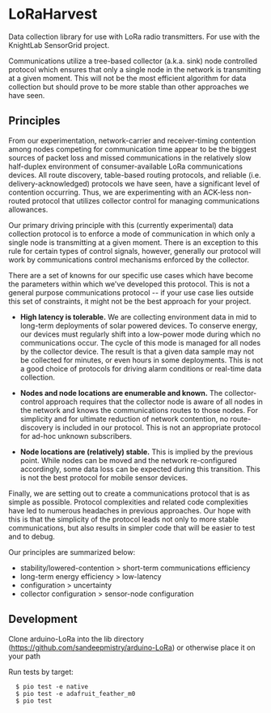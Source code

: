 # LoRaHarvest

Data collection library for use  with LoRa radio transmitters. For use with
the KnightLab SensorGrid project.

Communications utilize a tree-based collector (a.k.a. sink) node controlled
protocol which ensures that only a single node in the network is transmiting at
a given moment. This will not be the most efficient algorithm for data
collection but should prove to be more stable than other approaches we have seen.

## Principles

From our experimentation, network-carrier and receiver-timing contention among
nodes competing for communication time appear to be the biggest sources of
packet loss and missed communications in the relatively slow half-duplex
environment of consumer-available LoRa communications devices. All route
discovery, table-based routing protocols, and reliable (i.e. delivery-acknowledged)
protocols we have seen, have a significant level of contention occurring. Thus,
we are experimenting with an ACK-less non-routed protocol that utilizes
collector control for managing communications allowances.

Our primary driving principle with this (currently experimental) data
collection protocol is to enforce a mode of communication in which only a
single node is transmitting at a given moment. There is an exception to this
rule for certain types of control signals, however, generally our protocol will
work by communications control mechanisms enforced by the collector.

There are a set of knowns for our specific use cases which have become the
parameters within which we've developed this protocol. This is not a general
purpose communications protocol -- if your use case lies outside this set of
constraints, it might not be the best approach for your project.

 * **High latency is tolerable.** We are collecting environment data in mid to
   long-term deployments of solar powered devices. To conserve energy, our
   devices must regularly shift into a low-power mode during which no
   communications occur. The cycle of this mode is managed for all nodes by
   the collector device. The result is that a given data sample may not be
   collected for minutes, or even hours in some deployments. This is not a
   good choice of protocols for driving alarm conditions or real-time data
   collection.

 * **Nodes and node locations are enumerable and known.** The collector-control
   approach requires that the collector node is aware of all nodes in the
   network and knows the communications routes to those nodes. For simplicity
   and for ultimate reduction of network contention, no route-discovery is
   included in our protocol. This is not an appropriate protocol for ad-hoc
   unknown subscribers.

 * **Node locations are (relatively) stable.** This is implied by the previous
   point. While nodes can be moved and the network re-configured accordingly,
   some data loss can be expected during this transition. This is not the
   best protocol for mobile sensor devices.

Finally, we are setting out to create a communications protocol that is as
simple as possible. Protocol complexities and related code complexities have
led to numerous headaches in previous approaches. Our hope with this is that the
simplicity of the protocol leads not only to more stable communications, but
also results in simpler code that will be easier to test and to debug.

Our principles are summarized below:

 * stability/lowered-contention > short-term communications efficiency
 * long-term energy efficiency > low-latency
 * configuration > uncertainty
 * collector configuration > sensor-node configuration


## Development

Clone arduino-LoRa into the lib directory (https://github.com/sandeepmistry/arduino-LoRa)
   or otherwise place it on your path

Run tests by target:

```
  $ pio test -e native
  $ pio test -e adafruit_feather_m0
  $ pio test
```
